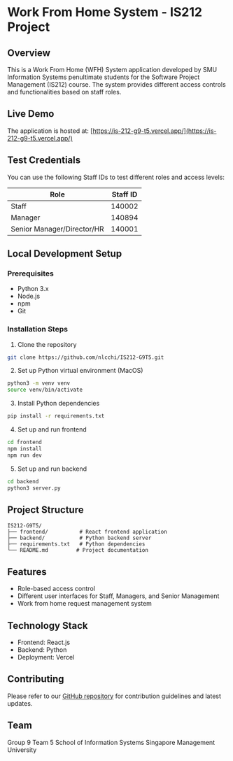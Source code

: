 # Work From Home System - IS212 Project

## Overview
This is a Work From Home (WFH) System application developed by SMU Information Systems penultimate students for the Software Project Management (IS212) course. The system provides different access controls and functionalities based on staff roles.

## Live Demo
The application is hosted at: [https://is-212-g9-t5.vercel.app/](https://is-212-g9-t5.vercel.app/)

## Test Credentials
You can use the following Staff IDs to test different roles and access levels:

| Role | Staff ID |
|------|----------|
| Staff | 140002 |
| Manager | 140894 |
| Senior Manager/Director/HR | 140001 |

## Local Development Setup

### Prerequisites
- Python 3.x
- Node.js
- npm
- Git

### Installation Steps

1. Clone the repository
```bash
git clone https://github.com/nlcchi/IS212-G9T5.git
```

2. Set up Python virtual environment (MacOS)
```bash
python3 -m venv venv
source venv/bin/activate
```

3. Install Python dependencies
```bash
pip install -r requirements.txt
```

4. Set up and run frontend
```bash
cd frontend
npm install
npm run dev
```

5. Set up and run backend
```bash
cd backend
python3 server.py
```

## Project Structure
```
IS212-G9T5/
├── frontend/          # React frontend application
├── backend/           # Python backend server
├── requirements.txt   # Python dependencies
└── README.md         # Project documentation
```

## Features
- Role-based access control
- Different user interfaces for Staff, Managers, and Senior Management
- Work from home request management system

## Technology Stack
- Frontend: React.js
- Backend: Python
- Deployment: Vercel

## Contributing
Please refer to our [GitHub repository](https://github.com/nlcchi/IS212-G9T5) for contribution guidelines and latest updates.

## Team
Group 9 Team 5
School of Information Systems
Singapore Management University
